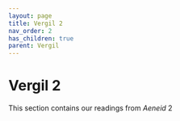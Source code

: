 ```yaml
---
layout: page
title: Vergil 2
nav_order: 2
has_children: true
parent: Vergil
---
```


# Vergil 2

This section contains our readings from *Aeneid* 2
